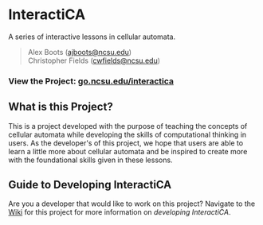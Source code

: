 # InteractiCA

A series of interactive lessons in cellular automata.

> Alex Boots (ajboots@ncsu.edu)  
> Christopher Fields (cwfields@ncsu.edu) 

### View the Project: [go.ncsu.edu/interactica](https://ajboots.github.io/InteractiCA/)  

## What is this Project?

This is a project developed with the purpose of teaching the concepts of cellular automata while developing the skills of computational thinking in users. As the developer's of this project, we hope that users are able to learn a little more about cellular automata and be inspired to create more with the foundational skills given in these lessons.

## Guide to Developing InteractiCA

Are you a developer that would like to work on this project? Navigate to the [Wiki](https://github.com/ajboots/InteractiCA/wiki) for this project for more information on *developing InteractiCA*.
